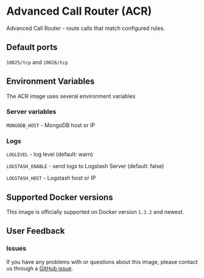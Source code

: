 Advanced Call Router (ACR)
====

Advanced Call Router - route calls that match configured rules.

## Default ports

`10025/tcp` and `10026/tcp`

## Environment Variables

The ACR image uses several environment variables

### Server variables

`MONGODB_HOST` - MongoDB host or IP

### Logs

`LOGLEVEL` - log level (default: warn)

`LOGSTASH_ENABLE` - send logs to Logstash Server (default: false)

`LOGSTASH_HOST` - Logstash host or IP


## Supported Docker versions

This image is officially supported on Docker version `1.3.2` and newest.

## User Feedback

### Issues
If you have any problems with or questions about this image, please contact us through a [GitHub issue](https://github.com/webitel/acr/issues).
